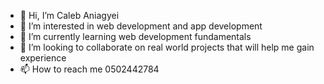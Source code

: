 - 👋 Hi, I’m Caleb Aniagyei 
- 👀 I’m interested in  web development and app development
- 🌱 I’m currently learning web development fundamentals
- 💞️ I’m looking to collaborate on real world projects that will help me gain experience 
- 📫 How to reach me 0502442784


<!---
USB-charger/USB-charger is a ✨ special ✨ repository because its `README.md` (this file) appears on your GitHub profile.
You can click the Preview link to take a look at your changes.
--->
